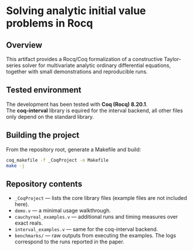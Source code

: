 # Solving analytic initial value problems in Rocq

## Overview
This artifact provides a Rocq/Coq formalization of a constructive Taylor-series solver for multivariate analytic ordinary differential equations, together with small demonstrations and reproducible runs.

## Tested environment
The development has been tested with **Coq (Rocq) 8.20.1**.  
The **coq-interval** library is equired for the interval backend,
all other files only depend on the standard library.

## Building the project
From the repository root, generate a Makefile and build:
```bash
coq_makefile -f _CoqProject -o Makefile
make -j
```
## Repository contents
- `_CoqProject` — lists the core library files (example files are not included here).
- `demo.v` — a minimal usage walkthrough.
- `cauchyreal_examples.v` — additional runs and timing measures over exact reals.
- `interval_examples.v` — same for the coq-interval backend.
- `benchmarks/` — raw outputs from executing the examples. The logs correspond to the runs reported in the paper.


